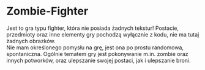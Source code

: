 # Zombie-Fighter

Jest to gra typu fighter, która nie posiada żadnych tekstur! Postacie, przedmioty oraz inne elementy gry pochodzą wyłącznie z kodu, nie ma tutaj żadnych obrazków. <br>
Nie mam określonego pomysłu na grę, jest ona po prostu randomowa, spontaniczna. Ogólnie tematem gry jest pokonywanie m.in. zombie oraz innych potworków, oraz ulepszanie swojej postaci, jak i ulepszanie broni.
